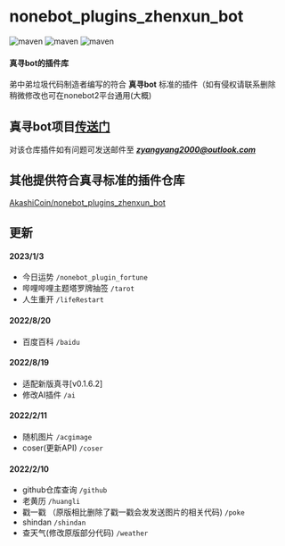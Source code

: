 
# nonebot_plugins_zhenxun_bot
![maven](https://img.shields.io/badge/python-3.8%2B-blue)
![maven](https://img.shields.io/badge/nonebot-2.0.0-yellow)
![maven](https://img.shields.io/badge/go--cqhttp-1.0.0-red)
#### 真寻bot的插件库
弟中弟垃圾代码制造者编写的符合 **真寻bot** 标准的插件（如有侵权请联系删除  
稍微修改也可在nonebot2平台通用(大概)
## 真寻bot项目[传送门](https://github.com/HibiKier/zhenxun_bot)
对该仓库插件如有问题可发送邮件至 ***zyangyang2000@outlook.com*** 

## 其他提供符合真寻标准的插件仓库
[AkashiCoin/nonebot_plugins_zhenxun_bot](https://github.com/AkashiCoin/nonebot_plugins_zhenxun_bot)
## 更新
#### 2023/1/3
* 今日运势 `/nonebot_plugin_fortune`
* 哔哩哔哩主题塔罗牌抽签 `/tarot`
* 人生重开 `/lifeRestart`
#### 2022/8/20
* 百度百科 `/baidu`
#### 2022/8/19
* 适配新版真寻[v0.1.6.2]
* 修改AI插件 `/ai`
#### 2022/2/11
* 随机图片 `/acgimage`
* coser(更新API) `/coser`
#### 2022/2/10
* github仓库查询 `/github`
* 老黄历 `/huangli`
* 戳一戳 （原版相比删除了戳一戳会发发送图片的相关代码) `/poke`
* shindan `/shindan`
* 查天气(修改原版部分代码) `/weather`
